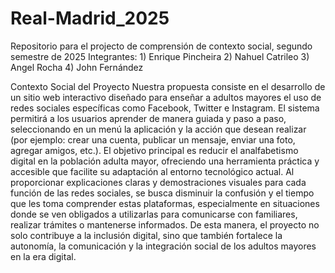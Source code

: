 # Real-Madrid_2025
Repositorio para el projecto de comprensión de contexto social, segundo semestre de 2025
Integrantes:
      1) Enrique Pincheira
      2) Nahuel Catrileo
      3) Angel Rocha
      4) John Fernández

Contexto Social del Proyecto
Nuestra propuesta consiste en el desarrollo de un sitio web interactivo diseñado para enseñar a adultos mayores el uso de redes sociales específicas como Facebook, Twitter e Instagram. El sistema permitirá a los usuarios aprender de manera guiada y paso a paso, seleccionando en un menú la aplicación y la acción que desean realizar (por ejemplo: crear una cuenta, publicar un mensaje, enviar una foto, agregar amigos, etc.).
El objetivo principal es reducir el analfabetismo digital en la población adulta mayor, ofreciendo una herramienta práctica y accesible que facilite su adaptación al entorno tecnológico actual. Al proporcionar explicaciones claras y demostraciones visuales para cada función de las redes sociales, se busca disminuir la confusión y el tiempo que les toma comprender estas plataformas, especialmente en situaciones donde se ven obligados a utilizarlas para comunicarse con familiares, realizar trámites o mantenerse informados.
De esta manera, el proyecto no solo contribuye a la inclusión digital, sino que también fortalece la autonomía, la comunicación y la integración social de los adultos mayores en la era digital.
